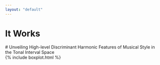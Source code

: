 ```yaml
---
layout: "default"
---
```


# It Works
<!-- Blog -->
<section class="content-section bg-light" id="crossTIV_blogpost">
    <div class="container text-center">
        <div class="row">
            <div class="col-lg-10 mx-auto">
                # Unveiling High-level Discriminant Harmonic Features of Musical Style in the Tonal Interval Space
            </div>
        </div>
        {% include boxplot.html %}
    </div>
</section>
